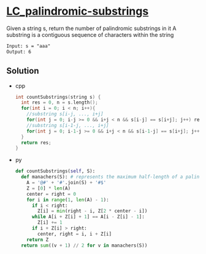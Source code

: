 # [LC_palindromic-substrings](https://leetcode.com/problems/palindromic-substrings)

Given a string s, return the number of palindromic substrings in it
A substring is a contiguous sequence of characters within the string

```txt
Input: s = "aaa"
Output: 6
```

## Solution

* cpp

  ```cpp
  int countSubstrings(string s) {
    int res = 0, n = s.length();
    for(int i = 0; i < n; i++){
      //substring s[i-j, ..., i+j]
      for(int j = 0; i-j >= 0 && i+j < n && s[i-j] == s[i+j]; j++) res++;
      //substring s[i-1-j, ..., i+j]
      for(int j = 0; i-1-j >= 0 && i+j < n && s[i-1-j] == s[i+j]; j++) res++;
    }
    return res;
  }
  ```

* py

  ```py
  def countSubstrings(self, S):
    def manachers(S): # represents the maximum half-length of a palindrome at some center
      A = '@#' + '#'.join(S) + '#$'
      Z = [0] * len(A)
      center = right = 0
      for i in range(1, len(A) - 1):
        if i < right:
          Z[i] = min(right - i, Z[2 * center - i])
        while A[i + Z[i] + 1] == A[i - Z[i] - 1]:
          Z[i] += 1
        if i + Z[i] > right:
          center, right = i, i + Z[i]
      return Z
    return sum((v + 1) // 2 for v in manachers(S))
  ```
